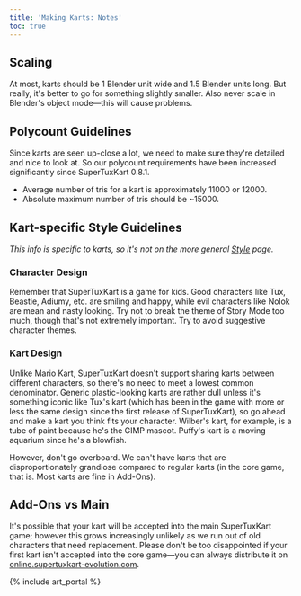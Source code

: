 ```yaml
---
title: 'Making Karts: Notes'
toc: true
---
```

## Scaling

At most, karts should be 1 Blender unit wide and 1.5 Blender units long. But really, it's better to go for something slightly smaller. Also never scale in Blender's object mode—this will cause problems.

## Polycount Guidelines

Since karts are seen up-close a lot, we need to make sure they're detailed and nice to look at. So our polycount requirements have been increased significantly since SuperTuxKart 0.8.1.

* Average number of tris for a kart is approximately 11000 or 12000.
* Absolute maximum number of tris should be ~15000.

## Kart-specific Style Guidelines

*This info is specific to karts, so it's not on the more general [Style](Style) page.*

### Character Design

Remember that SuperTuxKart is a game for kids. Good characters like Tux, Beastie, Adiumy, etc. are smiling and happy, while evil characters like Nolok are mean and nasty looking. Try not to break the theme of Story Mode too much, though that's not extremely important. Try to avoid suggestive character themes.

### Kart Design

Unlike Mario Kart, SuperTuxKart doesn't support sharing karts between different characters, so there's no need to meet a lowest common denominator. Generic plastic-looking karts are rather dull unless it's something iconic like Tux's kart (which has been in the game with more or less the same design since the first release of SuperTuxKart), so go ahead and make a kart you think fits your character. Wilber's kart, for example, is a tube of paint because he's the GIMP mascot. Puffy's kart is a moving aquarium since he's a blowfish.

However, don't go overboard. We can't have karts that are disproportionately grandiose compared to regular karts (in the core game, that is. Most karts are fine in Add-Ons).

## Add-Ons vs Main

It's possible that your kart will be accepted into the main SuperTuxKart game; however this grows increasingly unlikely as we run out of old characters that need replacement. Please don't be too disappointed if your first kart isn't accepted into the core game—you can always distribute it on [online.supertuxkart-evolution.com](https://online.supertuxkart-evolution.com).

{% include art_portal %}
